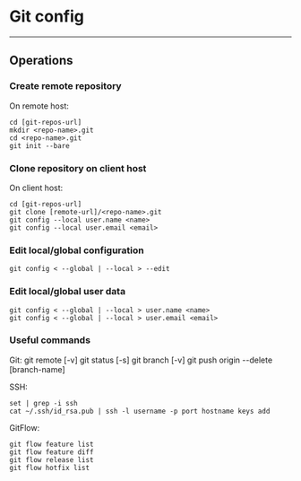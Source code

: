 # Git config
------------

## Operations

### Create remote repository

On remote host:

	cd [git-repos-url]
	mkdir <repo-name>.git
	cd <repo-name>.git
	git init --bare


### Clone repository on client host

On client host:

	cd [git-repos-url]
	git clone [remote-url]/<repo-name>.git
	git config --local user.name <name>
	git config --local user.email <email>


### Edit local/global configuration

	git config < --global | --local > --edit


### Edit local/global user data

	git config < --global | --local > user.name <name>
	git config < --global | --local > user.email <email>


### Useful commands

Git:
	git remote [-v]
	git status [-s]
	git branch [-v]
	git push origin --delete [branch-name]


SSH:

	set | grep -i ssh
	cat ~/.ssh/id_rsa.pub | ssh -l username -p port hostname keys add


GitFlow:

	git flow feature list
	git flow feature diff
	git flow release list
	git flow hotfix list